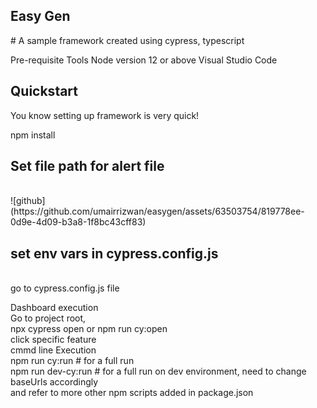 <h2> Easy Gen </h2>
# A sample framework created using cypress, typescript 

Pre-requisite Tools
Node version 12 or above
Visual Studio Code <br />
<h2>Quickstart</h2>
You know setting up framework is very quick!

npm install<br />
<h2>Set file path for alert file</h2><br />
![github](https://github.com/umairrizwan/easygen/assets/63503754/819778ee-0d9e-4d09-b3a8-1f8bc43cff83)


<h2>set env vars in cypress.config.js</h2><br />
go to cypress.config.js file<br />

Dashboard execution<br />
Go to project root,<br />
npx cypress open or npm run cy:open<br />
click specific feature<br />
cmmd line Execution<br />
npm run cy:run # for a full run<br />
npm run dev-cy:run # for a full run on dev environment, need to change baseUrls accordingly<br />
and refer to more other npm scripts added in package.json<br />

